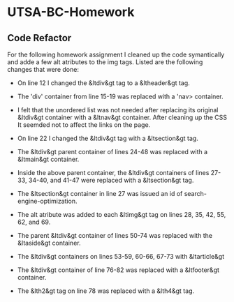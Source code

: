 # UTSA-BC-Homework
## Code Refactor

For the following homework assignment I cleaned up the code symantically and adde a few alt atributes to the img tags.
Listed are the following changes that were done:

* On line 12 I changed the &ltdiv&gt tag to a &ltheader&gt tag.

* The 'div' container from line 15-19 was replaced with a 'nav> container.

* I felt that the unordered list was not needed after replacing its original &ltdiv&gt container with a &ltnav&gt container. After cleaning up the CSS It seemded not to affect the links on the page.

* On line 22 I changed the &ltdiv&gt tag with a &ltsection&gt tag.

* The &ltdiv&gt parent container of lines 24-48 was replaced with a &ltmain&gt container.

* Inside the above parent container, the &ltdiv&gt containers of lines 27-33, 34-40, and 41-47 were replaced with a &ltsection&gt tag.

* The &ltsection&gt container in line 27 was issued an id of search-engine-optimization.

* The alt atribute was added to each &ltimg&gt tag on lines 28, 35, 42, 55, 62, and 69.

* The parent &ltdiv&gt container of lines 50-74 was replaced with the &ltaside&gt container.

* The &ltdiv&gt containers on lines 53-59, 60-66, 67-73 with &ltarticle&gt

* The &ltdiv&gt container of line 76-82 was replaced with a &ltfooter&gt container.

* The &lth2&gt tag on line 78 was replaced with a &lth4&gt tag.